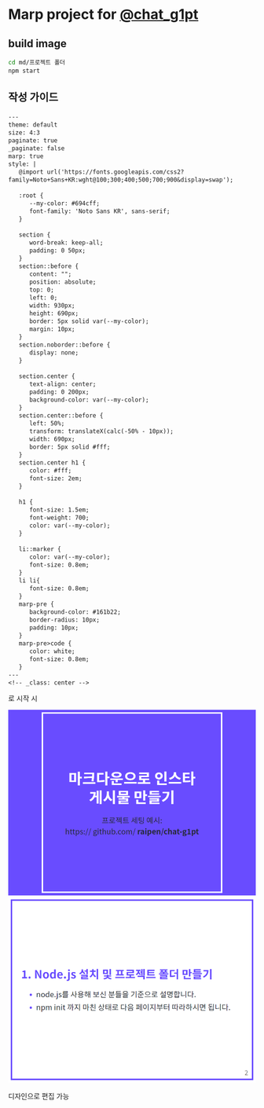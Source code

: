 # Marp project for [@chat_g1pt](https://www.instagram.com/chat_g1pt/)
## build image
```bash
cd md/프로젝트 폴더
npm start
```

## 작성 가이드
```
---
theme: default
size: 4:3
paginate: true
_paginate: false
marp: true
style: |
   @import url('https://fonts.googleapis.com/css2?family=Noto+Sans+KR:wght@100;300;400;500;700;900&display=swap');
   
   :root {
      --my-color: #694cff;
      font-family: 'Noto Sans KR', sans-serif;
   }

   section {
      word-break: keep-all;
      padding: 0 50px;
   }
   section::before {
      content: "";
      position: absolute;
      top: 0;
      left: 0;
      width: 930px;
      height: 690px;
      border: 5px solid var(--my-color);
      margin: 10px;
   }
   section.noborder::before {
      display: none;
   }

   section.center {
      text-align: center;
      padding: 0 200px;
      background-color: var(--my-color);
   }
   section.center::before {
      left: 50%;
      transform: translateX(calc(-50% - 10px));
      width: 690px;
      border: 5px solid #fff;
   }
   section.center h1 {
      color: #fff;
      font-size: 2em;
   }

   h1 {
      font-size: 1.5em;
      font-weight: 700;
      color: var(--my-color);
   }

   li::marker {
      color: var(--my-color);
      font-size: 0.8em;
   }
   li li{
      font-size: 0.8em;
   }
   marp-pre {
      background-color: #161b22;
      border-radius: 10px;
      padding: 10px;
   }
   marp-pre>code {
      color: white;
      font-size: 0.8em;
   }
---
<!-- _class: center -->
```
로 시작 시

![image](./md/0331-how-to-markdown2insta/png/index.001.png)
![image](./md/0331-how-to-markdown2insta/png/index.002.png)

디자인으로 편집 가능